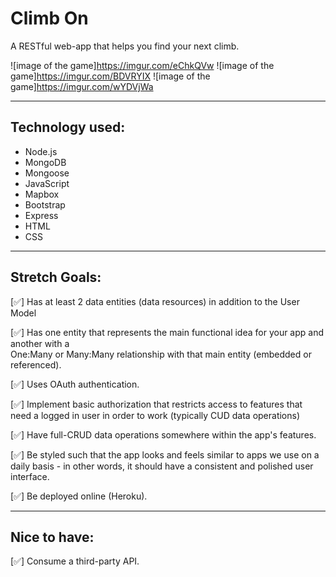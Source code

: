 # Climb On

A RESTful web-app that helps you find your next climb.

![image of the game]https://imgur.com/eChkQVw
![image of the game]https://imgur.com/BDVRYIX
![image of the game]https://imgur.com/wYDVjWa

---

## Technology used:

- Node.js
- MongoDB
- Mongoose
- JavaScript
- Mapbox
- Bootstrap
- Express
- HTML
- CSS

---

## Stretch Goals:

[✅] Has at least 2 data entities (data resources) in addition to the User Model

[✅] Has one entity that represents the main functional idea for your app and another with a  
 One:Many or Many:Many relationship with that main entity (embedded or referenced).

[✅] Uses OAuth authentication.

[✅] Implement basic authorization that restricts access to features that need a logged in user in order to work (typically CUD data operations)

[✅] Have full-CRUD data operations somewhere within the app's features.

[✅] Be styled such that the app looks and feels similar to apps we use on a daily basis - in other words, it should have a consistent and polished user interface.

[✅] Be deployed online (Heroku).

---

## Nice to have:

[✅] Consume a third-party API.
